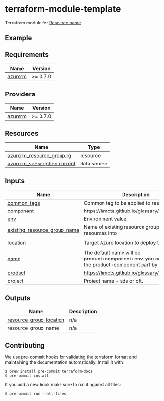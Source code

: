 # terraform-module-template

<!-- TODO fill in resource name in link to product documentation -->
Terraform module for [Resource name](https://example.com).

## Example

<!-- todo update module name
```hcl
module "todo_resource_name" {
  source = "git@github.com:hmcts/terraform-module-postgresql-flexible?ref=master"
  ...
}

```

<!-- BEGIN_TF_DOCS -->
## Requirements

| Name | Version |
|------|---------|
| <a name="requirement_azurerm"></a> [azurerm](#requirement\_azurerm) | >= 3.7.0 |

## Providers

| Name | Version |
|------|---------|
| <a name="provider_azurerm"></a> [azurerm](#provider\_azurerm) | >= 3.7.0 |

## Resources

| Name | Type |
|------|------|
| [azurerm_resource_group.rg](https://registry.terraform.io/providers/hashicorp/azurerm/latest/docs/resources/resource_group) | resource |
| [azurerm_subscription.current](https://registry.terraform.io/providers/hashicorp/azurerm/latest/docs/data-sources/subscription) | data source |

## Inputs

| Name | Description | Type | Default | Required |
|------|-------------|------|---------|:--------:|
| <a name="input_common_tags"></a> [common\_tags](#input\_common\_tags) | Common tag to be applied to resources. | `map(string)` | n/a | yes |
| <a name="input_component"></a> [component](#input\_component) | https://hmcts.github.io/glossary/#component | `string` | n/a | yes |
| <a name="input_env"></a> [env](#input\_env) | Environment value. | `string` | n/a | yes |
| <a name="input_existing_resource_group_name"></a> [existing\_resource\_group\_name](#input\_existing\_resource\_group\_name) | Name of existing resource group to deploy resources into | `string` | `null` | no |
| <a name="input_location"></a> [location](#input\_location) | Target Azure location to deploy the resource | `string` | `"UK South"` | no |
| <a name="input_name"></a> [name](#input\_name) | The default name will be product+component+env, you can override the product+component part by setting this | `string` | `""` | no |
| <a name="input_product"></a> [product](#input\_product) | https://hmcts.github.io/glossary/#product | `string` | n/a | yes |
| <a name="input_project"></a> [project](#input\_project) | Project name - sds or cft. | `any` | n/a | yes |

## Outputs

| Name | Description |
|------|-------------|
| <a name="output_resource_group_location"></a> [resource\_group\_location](#output\_resource\_group\_location) | n/a |
| <a name="output_resource_group_name"></a> [resource\_group\_name](#output\_resource\_group\_name) | n/a |
<!-- END_TF_DOCS -->

## Contributing

We use pre-commit hooks for validating the terraform format and maintaining the documentation automatically.
Install it with:

```shell
$ brew install pre-commit terraform-docs
$ pre-commit install
```

If you add a new hook make sure to run it against all files:
```shell
$ pre-commit run --all-files
```
